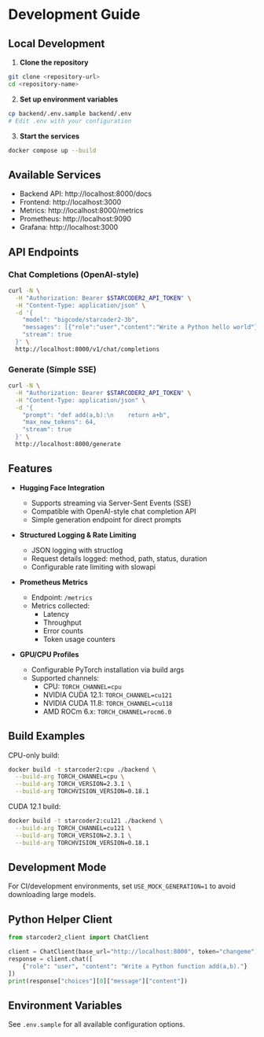 # Development Guide

## Local Development

1. **Clone the repository**
```bash
git clone <repository-url>
cd <repository-name>
```

2. **Set up environment variables**
```bash
cp backend/.env.sample backend/.env
# Edit .env with your configuration
```

3. **Start the services**
```bash
docker compose up --build
```

## Available Services

- Backend API: http://localhost:8000/docs
- Frontend: http://localhost:3000
- Metrics: http://localhost:8000/metrics
- Prometheus: http://localhost:9090
- Grafana: http://localhost:3000

## API Endpoints

### Chat Completions (OpenAI-style)

```bash
curl -N \
  -H "Authorization: Bearer $STARCODER2_API_TOKEN" \
  -H "Content-Type: application/json" \
  -d '{
    "model": "bigcode/starcoder2-3b",
    "messages": [{"role":"user","content":"Write a Python hello world"}],
    "stream": true
  }' \
  http://localhost:8000/v1/chat/completions
```

### Generate (Simple SSE)

```bash
curl -N \
  -H "Authorization: Bearer $STARCODER2_API_TOKEN" \
  -H "Content-Type: application/json" \
  -d '{
    "prompt": "def add(a,b):\n    return a+b",
    "max_new_tokens": 64,
    "stream": true
  }' \
  http://localhost:8000/generate
```

## Features

- **Hugging Face Integration**
  - Supports streaming via Server-Sent Events (SSE)
  - Compatible with OpenAI-style chat completion API
  - Simple generation endpoint for direct prompts

- **Structured Logging & Rate Limiting**
  - JSON logging with structlog
  - Request details logged: method, path, status, duration
  - Configurable rate limiting with slowapi

- **Prometheus Metrics**
  - Endpoint: `/metrics`
  - Metrics collected:
    - Latency
    - Throughput
    - Error counts
    - Token usage counters

- **GPU/CPU Profiles**
  - Configurable PyTorch installation via build args
  - Supported channels:
    - CPU: `TORCH_CHANNEL=cpu`
    - NVIDIA CUDA 12.1: `TORCH_CHANNEL=cu121`
    - NVIDIA CUDA 11.8: `TORCH_CHANNEL=cu118`
    - AMD ROCm 6.x: `TORCH_CHANNEL=rocm6.0`

## Build Examples

CPU-only build:
```bash
docker build -t starcoder2:cpu ./backend \
  --build-arg TORCH_CHANNEL=cpu \
  --build-arg TORCH_VERSION=2.3.1 \
  --build-arg TORCHVISION_VERSION=0.18.1
```

CUDA 12.1 build:
```bash
docker build -t starcoder2:cu121 ./backend \
  --build-arg TORCH_CHANNEL=cu121 \
  --build-arg TORCH_VERSION=2.3.1 \
  --build-arg TORCHVISION_VERSION=0.18.1
```

## Development Mode

For CI/development environments, set `USE_MOCK_GENERATION=1` to avoid downloading large models.

## Python Helper Client

```python
from starcoder2_client import ChatClient

client = ChatClient(base_url="http://localhost:8000", token="changeme")
response = client.chat([
    {"role": "user", "content": "Write a Python function add(a,b)."}
])
print(response["choices"][0]["message"]["content"])
```

## Environment Variables

See `.env.sample` for all available configuration options.
